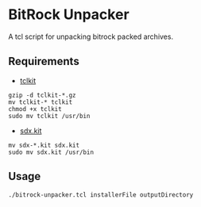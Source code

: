 # BitRock Unpacker

A tcl script for unpacking bitrock packed archives.

## Requirements

- [tclkit](https://code.google.com/archive/p/tclkit/downloads)

```
gzip -d tclkit-*.gz
mv tclkit-* tclkit
chmod +x tclkit
sudo mv tclkit /usr/bin
```

- [sdx.kit](https://code.google.com/archive/p/tclkit/downloads)

```
mv sdx-*.kit sdx.kit
sudo mv sdx.kit /usr/bin
```

## Usage

```
./bitrock-unpacker.tcl installerFile outputDirectory
```
